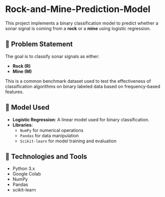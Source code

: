 # Rock-and-Mine-Prediction-Model

This project implements a binary classification model to predict whether a sonar signal is coming from a **rock** or a **mine** using logistic regression.

## 📌 Problem Statement

The goal is to classify sonar signals as either:

- **Rock (R)**
- **Mine (M)**

This is a common benchmark dataset used to test the effectiveness of classification algorithms on binary labeled data based on frequency-based features.

## 🧠 Model Used

- **Logistic Regression**: A linear model used for binary classification.
- **Libraries**: 
  - `NumPy` for numerical operations
  - `Pandas` for data manipulation
  - `Scikit-learn` for model training and evaluation

## 🧪 Technologies and Tools

- Python 3.x
- Google Colab
- NumPy
- Pandas
- scikit-learn

